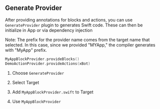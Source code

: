 ## Generate Provider

After providing annotations for blocks and actions, you can use `GenerateProvider` plugin to generates Swift code. These can then be initialize in App or via dependency injection

Note: The prefix for the provider name comes from the target name that selected. In this case, since we
provided "MYApp," the
compiler generates with "MyApp" prefix.

```swift
MyAppBlockProvider.provideBlocks()
DemoActionProvider.provideActions(xBot)
```

1) Choose `GenerateProvider`



2) Select Target



3) Add `MyAppBlockProvider.swift` to Target



4) Use `MyAppBlockProvider`



